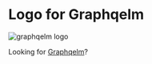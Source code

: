# Logo for Graphqelm

<img src="https://raw.githubusercontent.com/martimatix/logo-graphqelm/master/logo.svg" alt="graphqelm logo">

Looking for [Graphqelm](https://github.com/dillonkearns/graphqelm)?
